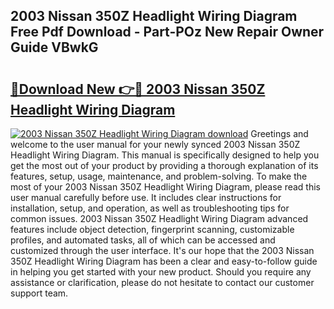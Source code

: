 ## 2003 Nissan 350Z Headlight Wiring Diagram Free Pdf Download - Part-POz New Repair Owner Guide VBwkG

# <h2><a href="http://dfkf3s2.blite.top/?on=2003+Nissan+350Z+Headlight+Wiring+Diagram">🔗Download New 👉🔴 2003 Nissan 350Z Headlight Wiring Diagram</a></h2>

[![2003 Nissan 350Z Headlight Wiring Diagram download](https://i.imgur.com/lujVjoI.png)](http://dfkf3s2.blite.top/?on=2003+Nissan+350Z+Headlight+Wiring+Diagram)
Greetings and welcome to the user manual for your newly synced 2003 Nissan 350Z Headlight Wiring Diagram. This manual is specifically designed to help you get the most out of your product by providing a thorough explanation of its features, setup, usage, maintenance, and problem-solving. To make the most of your 2003 Nissan 350Z Headlight Wiring Diagram, please read this user manual carefully before use. It includes clear instructions for installation, setup, and operation, as well as troubleshooting tips for common issues. 2003 Nissan 350Z Headlight Wiring Diagram advanced features include object detection, fingerprint scanning, customizable profiles, and automated tasks, all of which can be accessed and customized through the user interface. It's our hope that the 2003 Nissan 350Z Headlight Wiring Diagram has been a clear and easy-to-follow guide in helping you get started with your new product. Should you require any assistance or clarification, please do not hesitate to contact our customer support team.
